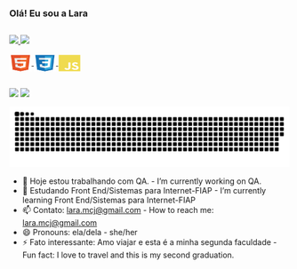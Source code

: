 ### Olá! Eu sou a Lara

##

<div>
  <a href="https://github.com/laramcj">
  <img height="180em" src="https://github-readme-stats.vercel.app/api?username=laramcj&show_icons=true&theme=nightowl&include_all_commits=true&count_private=true"/>
  <img height="180em" src="https://github-readme-stats.vercel.app/api/top-langs/?username=laramcj&layout=compact&langs_count=7&theme=nightowl"/>
</div>
  
 <div style="display: inline_block"><br>
  <img align="center" alt="Lara-HTML" height="30" width="40" src="https://raw.githubusercontent.com/devicons/devicon/master/icons/html5/html5-original.svg">
  <img align="center" alt="Lara-CSS" height="30" width="40" src="https://raw.githubusercontent.com/devicons/devicon/master/icons/css3/css3-original.svg">
  <img align="center" alt="Lara-Js" height="30" width="40" src="https://raw.githubusercontent.com/devicons/devicon/master/icons/javascript/javascript-plain.svg">
  <!--<img align="center" alt="Lara-Python" height="30" width="40" src="https://raw.githubusercontent.com/devicons/devicon/master/icons/python/python-original.svg">-->
</div>
  
##

  <div> 
  <a href="https://www.instagram.com/laramcj/" target="_blank"><img src="https://img.shields.io/badge/-Instagram-%23E4405F?style=for-the-badge&logo=instagram&logoColor=white" target="_blank"></a>
  <a href="https://www.linkedin.com/in/lara-j-86193a94/" target="_blank"><img src="https://img.shields.io/badge/-LinkedIn-%230077B5?style=for-the-badge&logo=linkedin&logoColor=white" target="_blank"></a> 
 
  ![Snake animation](https://github.com/laramcj/laramcj/blob/output/github-contribution-grid-snake.svg)
 
</div>
  
<!--
**laramcj/laramcj** is a ✨ _special_ ✨ repository because its `README.md` (this file) appears on your GitHub profile.

Here are some ideas to get you started:

- 🔭 Hoje estou trabalhando com QA. - I’m currently working on QA.
- 🌱 Estudando Front End/Sistemas para Internet-FIAP - I’m currently learning Front End/Sistemas para Internet-FIAP
- 👯 I’m looking to collaborate on ...
- 🤔 I’m looking for help with ...
- 💬 Ask me about ...
- 📫 Contato: lara.mcj@gmail.com - How to reach me: lara.mcj@gmail.com
- 😄 Pronouns: ela/dela - she/her
- ⚡ Fato interessante: Amo viajar e esta é a minha segunda faculdade - Fun fact: I love to travel and this is my second graduation.
-->
  
- 🔭 Hoje estou trabalhando com QA. - I’m currently working on QA.
- 🌱 Estudando Front End/Sistemas para Internet-FIAP - I’m currently learning Front End/Sistemas para Internet-FIAP
- 📫 Contato: lara.mcj@gmail.com - How to reach me: lara.mcj@gmail.com
- 😄 Pronouns: ela/dela - she/her
- ⚡ Fato interessante: Amo viajar e esta é a minha segunda faculdade - Fun fact: I love to travel and this is my second graduation.
